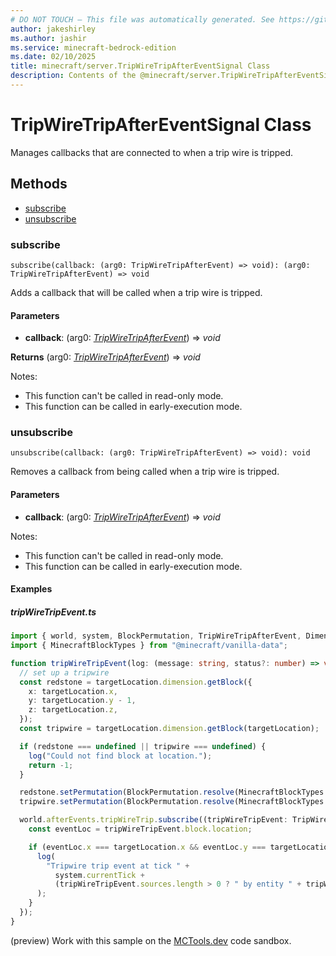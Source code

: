 ```yaml
---
# DO NOT TOUCH — This file was automatically generated. See https://github.com/mojang/minecraftapidocsgenerator to modify descriptions, examples, etc.
author: jakeshirley
ms.author: jashir
ms.service: minecraft-bedrock-edition
ms.date: 02/10/2025
title: minecraft/server.TripWireTripAfterEventSignal Class
description: Contents of the @minecraft/server.TripWireTripAfterEventSignal class.
---
```

# TripWireTripAfterEventSignal Class

Manages callbacks that are connected to when a trip wire is tripped.

## Methods
- [subscribe](#subscribe)
- [unsubscribe](#unsubscribe)

### **subscribe**
`
subscribe(callback: (arg0: TripWireTripAfterEvent) => void): (arg0: TripWireTripAfterEvent) => void
`

Adds a callback that will be called when a trip wire is tripped.

#### **Parameters**
- **callback**: (arg0: [*TripWireTripAfterEvent*](TripWireTripAfterEvent.md)) => *void*

**Returns** (arg0: [*TripWireTripAfterEvent*](TripWireTripAfterEvent.md)) => *void*
  
Notes:
- This function can't be called in read-only mode.
- This function can be called in early-execution mode.

### **unsubscribe**
`
unsubscribe(callback: (arg0: TripWireTripAfterEvent) => void): void
`

Removes a callback from being called when a trip wire is tripped.

#### **Parameters**
- **callback**: (arg0: [*TripWireTripAfterEvent*](TripWireTripAfterEvent.md)) => *void*
  
Notes:
- This function can't be called in read-only mode.
- This function can be called in early-execution mode.

#### Examples

##### ***tripWireTripEvent.ts***

```typescript
import { world, system, BlockPermutation, TripWireTripAfterEvent, DimensionLocation } from "@minecraft/server";
import { MinecraftBlockTypes } from "@minecraft/vanilla-data";

function tripWireTripEvent(log: (message: string, status?: number) => void, targetLocation: DimensionLocation) {
  // set up a tripwire
  const redstone = targetLocation.dimension.getBlock({
    x: targetLocation.x,
    y: targetLocation.y - 1,
    z: targetLocation.z,
  });
  const tripwire = targetLocation.dimension.getBlock(targetLocation);

  if (redstone === undefined || tripwire === undefined) {
    log("Could not find block at location.");
    return -1;
  }

  redstone.setPermutation(BlockPermutation.resolve(MinecraftBlockTypes.RedstoneBlock));
  tripwire.setPermutation(BlockPermutation.resolve(MinecraftBlockTypes.TripWire));

  world.afterEvents.tripWireTrip.subscribe((tripWireTripEvent: TripWireTripAfterEvent) => {
    const eventLoc = tripWireTripEvent.block.location;

    if (eventLoc.x === targetLocation.x && eventLoc.y === targetLocation.y && eventLoc.z === targetLocation.z) {
      log(
        "Tripwire trip event at tick " +
          system.currentTick +
          (tripWireTripEvent.sources.length > 0 ? " by entity " + tripWireTripEvent.sources[0].id : "")
      );
    }
  });
}
```

(preview) Work with this sample on the [MCTools.dev](https://mctools.dev/?open=gp/tripWireTripEvent.ts) code sandbox.
